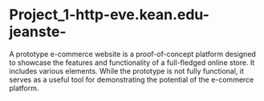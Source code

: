 # Project_1-http-eve.kean.edu-jeanste-
A prototype e-commerce website is a proof-of-concept platform designed to showcase the features and functionality of a full-fledged online store. It includes various elements. While the prototype is not fully functional, it serves as a useful tool for demonstrating the potential of the e-commerce platform.
